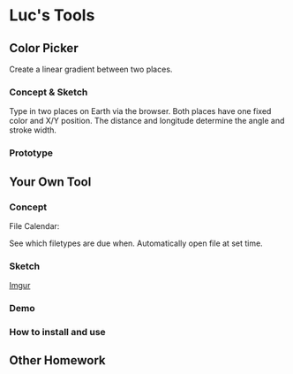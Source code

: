 # Luc's Tools

## Color Picker

Create a linear gradient between two places. 

### Concept & Sketch

Type in two places on Earth via the browser. Both places have one fixed color and X/Y position. The distance and longitude determine the angle and stroke width.

### Prototype

## Your Own Tool

### Concept

File Calendar:

See which filetypes are due when. Automatically open file at set time.

### Sketch

[Imgur](http://i.imgur.com/L8EiWYh.png "Sketch")

### Demo

### How to install and use

## Other Homework

